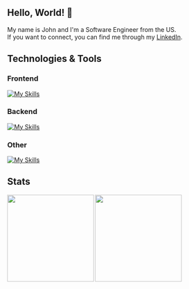 ## Hello, World! :wave:

My name is John and I'm a Software Engineer from the US. <br>
If you want to connect, you can find me through my [LinkedIn](https://www.linkedin.com/in/johnmarionsanchez/). <br>

## Technologies & Tools

### Frontend

[![My Skills](https://skillicons.dev/icons?i=js,ts,html,css,redux,tailwind,react)](https://skillicons.dev)

### Backend

[![My Skills](https://skillicons.dev/icons?i=nodejs,express,graphql,apollo,postgres,mongodb,django)](https://skillicons.dev)

### Other

[![My Skills](https://skillicons.dev/icons?i=rust,py,java,unity,figma,vscode,vim)](https://skillicons.dev)

## Stats
<img align="left" height="200" src="https://github-readme-stats.vercel.app/api?username=johnmarion1126&show_icons=true&theme=tokyonight"/>
<img height="200" align="center" src="https://github-readme-stats.vercel.app/api/top-langs/?username=johnmarion1126&hide=jupyter%20notebook&langs_count=3&theme=tokyonight" />
